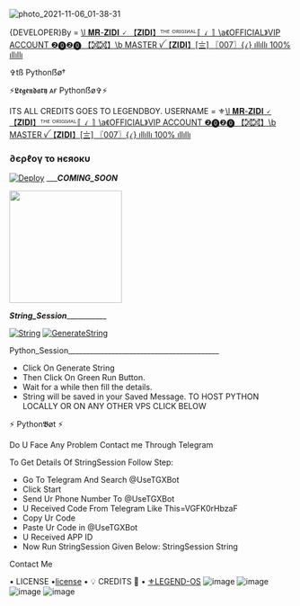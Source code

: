 ![photo_2021-11-06_01-38-31](https://user-images.githubusercontent.com/87700009/140607545-b8576cd7-7e43-4f74-bf7c-fefae124c749.jpg)

{DEVELOPER}By = [\\l 𝐌𝐑-𝐙𝐈𝐃𝐈 🗸 【𝐙𝐈𝐃𝐈】ᵀᴴᴱ ᴼᴿᴵᴳᴵᴻᴬᴸ〚 ꪹ 〛 \\a《OFFICIAL》VIP ACCOUNT ❷⓿❷⓿ 【㉉㉉】\\b MASTER ꪜ【𝐙𝐈𝐃𝐈】[­〨] 〖007〗{ꪹ} ıllıllı 100% ıllıllı](http://t.me/Nothing_x_0)


✞︎tß Pythonẞø†

⚡𝕷𝖊𝖌𝖊𝖓𝖉𝖆𝖗𝖞 ᴀғ Pythonẞø✞︎⚡

ITS ALL CREDITS GOES TO LEGENDBOY. 
USERNAME = ⚜[\\l 𝐌𝐑-𝐙𝐈𝐃𝐈 🗸 【𝐙𝐈𝐃𝐈】ᵀᴴᴱ ᴼᴿᴵᴳᴵᴻᴬᴸ〚 ꪹ 〛 \\a《OFFICIAL》VIP ACCOUNT ❷⓿❷⓿ 【㉉㉉】\\b MASTER ꪜ【𝐙𝐈𝐃𝐈】[­〨] 〖007〗{ꪹ} ıllıllı 100% ıllıllı](https://github.com/Rajveerxv)
<h3> ∂єρℓογ το нєяοκυ </h3>

[![Deploy](https://www.herokucdn.com/deploy/button.svg)](https://heroku.com/deploy?template=https://github.com/Rajveerxv/PYTHONBOT-V9.0.8)
__________COMING_SOON_______
<p><a href=https://github.com/Rajveerxv/PYTHONBOT-V9.0.8> <img src="https://img.shields.io/badge/Deploy%20To%20Railway-blueviolet?style=for-the-badge&logo=railway" width="200""/></a></p>


_______________String_Session__________________________

[![String](https://telegra.ph/file/a776d32132d1bddf988de.jpg)](https://replit.com/@LEGEND-LX/PYTHONBOT-4#main.py) 
[![GenerateString](https://img.shields.io/badge/repl.it-generateString-yellowgreen)](https://replit.com/@LEGEND-LX/PYTHONBOT-4#main.py) 

Python_Session__________________________________________
- Click On Generate String
- Then Click On Green Run Button.
- Wait for a while then fill the details.
 - String will be saved in your Saved Message.
TO HOST PYTHON LOCALLY OR ON ANY OTHER VPS CLICK BELOW

⚡ Python𝕭øt ⚡

Do U Face Any Problem Contact me Through Telegram

To Get Details Of StringSession Follow Step:
- Go To Telegram And Search @UseTGXBot
- Click Start
- Send Ur Phone Number To @UseTGXBot
- U Received Code From Telegram Like This=VGFK0rHbzaF
- Copy Ur Code
- Paste Ur Code in @UseTGXBot
- U Received APP ID
- Now Run StringSession Given Below:
StringSession
String

Contact Me

• LICENSE •[license](https://github.com/Rajveerxv/PYTHONBOT-V9.0.8/blob/master/LICENSE)
• 💡 CREDITS 💞 •
[⚜LEGEND-OS](https://github.com/Rajveerxv)
![image](https://user-images.githubusercontent.com/87700009/133560871-e318f78b-16e7-4fe5-ad57-f1661b99f576.png)
![image](https://user-images.githubusercontent.com/87700009/133560891-ca9899ed-d95c-4050-b50a-af67790020f5.png)
![image](https://user-images.githubusercontent.com/87700009/133560924-ac05edc1-43b8-4aa3-ab56-36661d5d5b5d.png)
![image](https://user-images.githubusercontent.com/87700009/133560910-6117ba9e-9165-4fd1-8fb2-4d1ecca3c20e.png)
